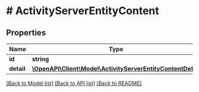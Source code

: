 # # ActivityServerEntityContent

## Properties

Name | Type | Description | Notes
------------ | ------------- | ------------- | -------------
**id** | **string** |  |
**detail** | [**\OpenAPI\Client\Model\ActivityServerEntityContentDetail**](ActivityServerEntityContentDetail.md) |  |

[[Back to Model list]](../../README.md#models) [[Back to API list]](../../README.md#endpoints) [[Back to README]](../../README.md)
